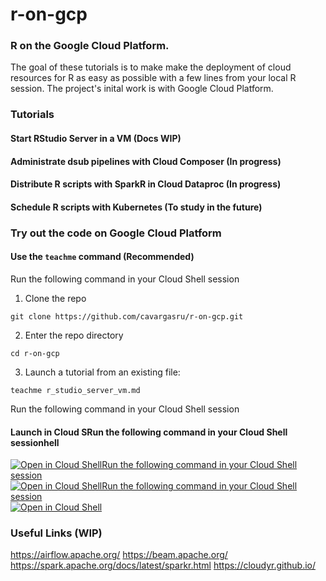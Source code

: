 # r-on-gcp
### R on the Google Cloud Platform.

The goal of these tutorials is to make make the deployment of cloud resources for R as easy as possible with a few lines from your local R session. 
The project's inital work is with Google Cloud Platform.

### Tutorials

#### Start RStudio Server in a VM (Docs WIP)

#### Administrate dsub pipelines with Cloud Composer (In progress)

#### Distribute R scripts with SparkR in Cloud Dataproc (In progress)

#### Schedule R scripts with Kubernetes (To study in the future)

### Try out the code on Google Cloud Platform
#### Use the ```teachme``` command (Recommended)
Run the following command in your Cloud Shell session
1. Clone the repo
```
git clone https://github.com/cavargasru/r-on-gcp.git
```
2. Enter the repo directory
```
cd r-on-gcp
```
3. Launch a tutorial from an existing file:
```
teachme r_studio_server_vm.md
```
Run the following command in your Cloud Shell session
#### Launch in Cloud SRun the following command in your Cloud Shell sessionhell
[![Open in Cloud ShellRun the following command in your Cloud Shell session](http://gstatic.com/cloudssh/images/open-btn.png)](https://console.cloud.google.com/cloudshell/open/?git_repo=https://github.com/cavargasru/r-on-gcp.git&tutorial=r_studio_server_vm.md)
[![Open in Cloud ShellRun the following command in your Cloud Shell session](http://gstatic.com/cloudssh/images/open-btn.png)](https://console.cloud.google.com/cloudshell/open/)
[![Open in Cloud Shell](http://gstatic.com/cloudssh/images/open-btn.png)](https://console.cloud.google.com/cloudshell/open/)
### Useful Links (WIP)

https://airflow.apache.org/
https://beam.apache.org/
https://spark.apache.org/docs/latest/sparkr.html
https://cloudyr.github.io/


